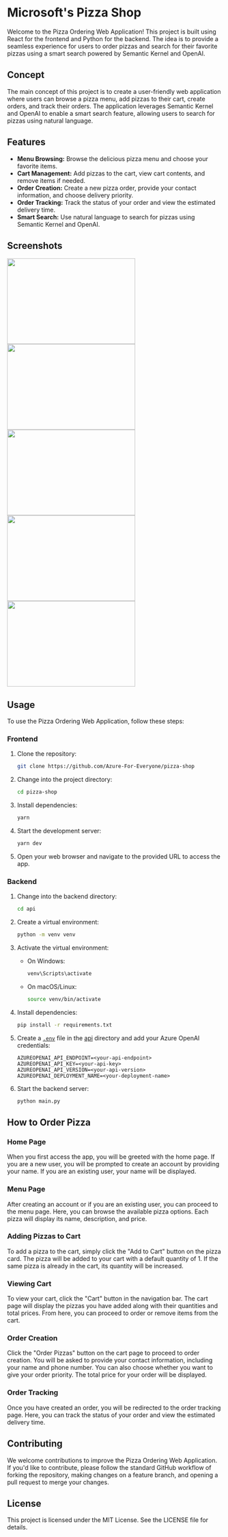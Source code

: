 # Microsoft's Pizza Shop

Welcome to the Pizza Ordering Web Application! This project is built using React for the frontend and Python for the backend. The idea is to provide a seamless experience for users to order pizzas and search for their favorite pizzas using a smart search powered by Semantic Kernel and OpenAI.

## Concept

The main concept of this project is to create a user-friendly web application where users can browse a pizza menu, add pizzas to their cart, create orders, and track their orders. The application leverages Semantic Kernel and OpenAI to enable a smart search feature, allowing users to search for pizzas using natural language.

## Features

- **Menu Browsing:** Browse the delicious pizza menu and choose your favorite items.
- **Cart Management:** Add pizzas to the cart, view cart contents, and remove items if needed.
- **Order Creation:** Create a new pizza order, provide your contact information, and choose delivery priority.
- **Order Tracking:** Track the status of your order and view the estimated delivery time.
- **Smart Search:** Use natural language to search for pizzas using Semantic Kernel and OpenAI.

## Screenshots

<img src="https://github.com/JoseAlbDR/react-pizza-shop/assets/128265706/3368925b-462b-4eef-81f3-c5c6bccdade2" height="200px" width="300px"/>
<img src="https://github.com/JoseAlbDR/react-pizza-shop/assets/128265706/e288326b-1a21-4902-bb7c-5e7ee1b358fa" height="200px" width="300px"/>
<img src="https://github.com/JoseAlbDR/react-pizza-shop/assets/128265706/8d9a1468-814a-485e-b8a7-0d7d6bc92c58" height="200px" width="300px"/>
<img src="https://github.com/JoseAlbDR/react-pizza-shop/assets/128265706/0dd2b61d-39db-4d00-9c25-66c9eebfd763" height="200px" width="300px"/>
<img src="https://github.com/JoseAlbDR/react-pizza-shop/assets/128265706/b2ababf4-262b-42fc-86a5-086ace15d539" height="200px" width="300px"/>

## Usage

To use the Pizza Ordering Web Application, follow these steps:

### Frontend

1. Clone the repository:

   ```sh
   git clone https://github.com/Azure-For-Everyone/pizza-shop
   ```

2. Change into the project directory:

   ```sh
   cd pizza-shop
   ```

3. Install dependencies:

   ```sh
   yarn
   ```

4. Start the development server:

   ```sh
   yarn dev
   ```

5. Open your web browser and navigate to the provided URL to access the app.

### Backend

1. Change into the backend directory:

   ```sh
   cd api
   ```

2. Create a virtual environment:

   ```sh
   python -m venv venv
   ```

3. Activate the virtual environment:

   - On Windows:

     ```sh
     venv\Scripts\activate
     ```

   - On macOS/Linux:

     ```sh
     source venv/bin/activate
     ```

4. Install dependencies:

   ```sh
   pip install -r requirements.txt
   ```

5. Create a [`.env`](command:_github.copilot.openSymbolFromReferences?%5B%22%22%2C%5B%7B%22uri%22%3A%7B%22scheme%22%3A%22file%22%2C%22authority%22%3A%22%22%2C%22path%22%3A%22%2FUsers%2Fcedricverstraeten%2FProjects%2Fmicrosoft%2Fpizza-shop%2Fapi%2Fpizza_assistant.py%22%2C%22query%22%3A%22%22%2C%22fragment%22%3A%22%22%7D%2C%22pos%22%3A%7B%22line%22%3A10%2C%22character%22%3A34%7D%7D%5D%2C%22db473f0e-ee0c-4418-baee-ab32216784ae%22%5D "Go to definition") file in the [api](http://_vscodecontentref_/#%7B%22uri%22%3A%7B%22%24mid%22%3A1%2C%22fsPath%22%3A%22%2FUsers%2Fcedricverstraeten%2FProjects%2Fmicrosoft%2Fpizza-shop%2Fapi%22%2C%22path%22%3A%22%2FUsers%2Fcedricverstraeten%2FProjects%2Fmicrosoft%2Fpizza-shop%2Fapi%22%2C%22scheme%22%3A%22file%22%7D%7D) directory and add your Azure OpenAI credentials:

   ```env
   AZUREOPENAI_API_ENDPOINT=<your-api-endpoint>
   AZUREOPENAI_API_KEY=<your-api-key>
   AZUREOPENAI_API_VERSION=<your-api-version>
   AZUREOPENAI_DEPLOYMENT_NAME=<your-deployment-name>
   ```

6. Start the backend server:

   ```sh
   python main.py
   ```

## How to Order Pizza

### Home Page

When you first access the app, you will be greeted with the home page. If you are a new user, you will be prompted to create an account by providing your name. If you are an existing user, your name will be displayed.

### Menu Page

After creating an account or if you are an existing user, you can proceed to the menu page. Here, you can browse the available pizza options. Each pizza will display its name, description, and price.

### Adding Pizzas to Cart

To add a pizza to the cart, simply click the "Add to Cart" button on the pizza card. The pizza will be added to your cart with a default quantity of 1. If the same pizza is already in the cart, its quantity will be increased.

### Viewing Cart

To view your cart, click the "Cart" button in the navigation bar. The cart page will display the pizzas you have added along with their quantities and total prices. From here, you can proceed to order or remove items from the cart.

### Order Creation

Click the "Order Pizzas" button on the cart page to proceed to order creation. You will be asked to provide your contact information, including your name and phone number. You can also choose whether you want to give your order priority. The total price for your order will be displayed.

### Order Tracking

Once you have created an order, you will be redirected to the order tracking page. Here, you can track the status of your order and view the estimated delivery time.

## Contributing

We welcome contributions to improve the Pizza Ordering Web Application. If you'd like to contribute, please follow the standard GitHub workflow of forking the repository, making changes on a feature branch, and opening a pull request to merge your changes.

## License

This project is licensed under the MIT License. See the LICENSE file for details.
